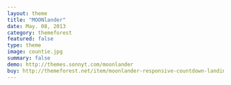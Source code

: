 ```yaml
---
layout: theme
title: "MOONlander"
date: May. 08, 2013
category: themeforest
featured: false
type: theme
image: countie.jpg
summary: false
demo: http://themes.sonnyt.com/moonlander
buy: http://themeforest.net/item/moonlander-responsive-countdown-landing-page/3502758
---
```

